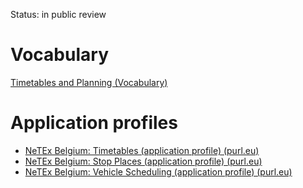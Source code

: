 Status: in public review

# Vocabulary
[Timetables and Planning (Vocabulary)](https://purl.eu/ns/mobility/timetables-and-planning/)

# Application profiles
- [NeTEx Belgium: Timetables (application profile) (purl.eu)](https://purl.eu/doc/applicationprofile/netex-belgium/timetables-ap/)
- [NeTEx Belgium: Stop Places (application profile) (purl.eu)](https://purl.eu/doc/applicationprofile/netex-belgium/stopplaces-ap/)
- [NeTEx Belgium: Vehicle Scheduling (application profile) (purl.eu)](https://purl.eu/doc/applicationprofile/netex-belgium/vehiclescheduling-ap/)
